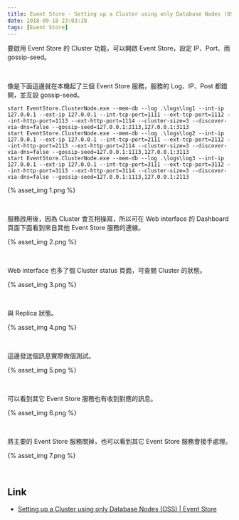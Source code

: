 ```yaml
---
title: Event Store - Setting up a Cluster using only Database Nodes (OSS)
date: 2018-09-18 23:03:28
tags: [Event Store]
---
```


要啟用 Event Store 的 Cluster 功能，可以開啟 Event Store，設定 IP、Port、雨 gossip-seed。  

<!-- More -->

<br/>


像是下面這邊就在本機起了三個 Event Store 服務，服務的 Log、IP、Post 都錯開，並互設 gossip-seed。    

```batch
start EventStore.ClusterNode.exe --mem-db --log .\logs\log1 --int-ip 127.0.0.1 --ext-ip 127.0.0.1 --int-tcp-port=1111 --ext-tcp-port=1112 --int-http-port=1113 --ext-http-port=1114 --cluster-size=3 --discover-via-dns=false --gossip-seed=127.0.0.1:2113,127.0.0.1:3113
start EventStore.ClusterNode.exe --mem-db --log .\logs\log2 --int-ip 127.0.0.1 --ext-ip 127.0.0.1 --int-tcp-port=2111 --ext-tcp-port=2112 --int-http-port=2113 --ext-http-port=2114 --cluster-size=3 --discover-via-dns=false --gossip-seed=127.0.0.1:1113,127.0.0.1:3113
start EventStore.ClusterNode.exe --mem-db --log .\logs\log3 --int-ip 127.0.0.1 --ext-ip 127.0.0.1 --int-tcp-port=3111 --ext-tcp-port=3112 --int-http-port=3113 --ext-http-port=3114 --cluster-size=3 --discover-via-dns=false --gossip-seed=127.0.0.1:1113,127.0.0.1:2113
```

{% asset_img 1.png %}
 
<br/>


服務啟用後，因為 Cluster 會互相操寫，所以可在 Web interface 的 Dashboard 頁面下面看到來自其他 Event Store 服務的連線。  

{% asset_img 2.png %}
 
<br/>


Web interface 也多了個 Cluster status 頁面，可查閱 Cluster 的狀態。  

{% asset_img 3.png %}
 
<br/>


與 Replica 狀態。  

{% asset_img 4.png %}
 
<br/>


這邊發送個訊息實際做個測試。  

{% asset_img 5.png %}
 
<br/>


可以看到其它 Event Store 服務也有收到對應的訊息。  

{% asset_img 6.png %}
 
<br/>


將主要的 Event Store 服務關掉，也可以看到其它 Event Store 服務會接手處理。  

{% asset_img 7.png %}
 
<br/>


Link
----
* [Setting up a Cluster using only Database Nodes (OSS) | Event Store](https://eventstore.org/docs/server/cluster-without-manager-nodes/index.html)
